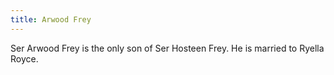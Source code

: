 ```yaml
---
title: Arwood Frey
---
```


Ser Arwood Frey is the only son of Ser Hosteen Frey. He is married to Ryella Royce.


